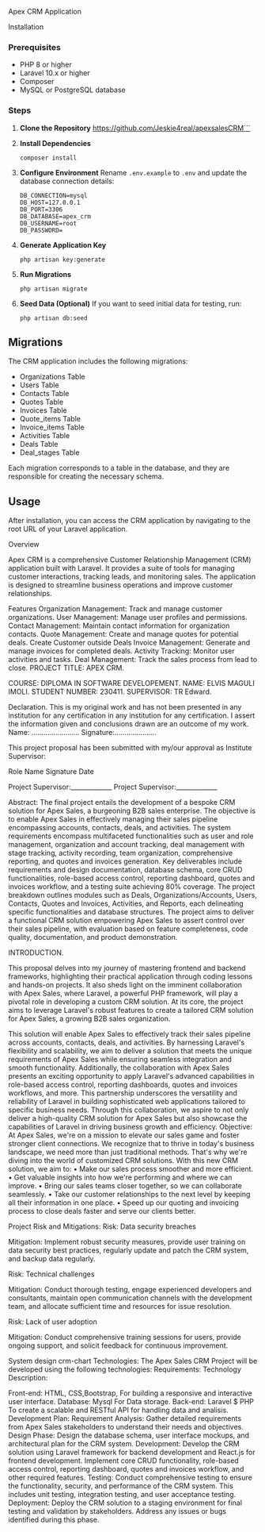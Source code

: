 Apex CRM Application


 Installation

### Prerequisites

-   PHP 8 or higher
-   Laravel 10.x or higher
-   Composer
-   MySQL or PostgreSQL database

### Steps

1. **Clone the Repository**
    https://github.com/Jeskie4real/apexsalesCRM```

2. **Install Dependencies**

    ```
    composer install
    ```

3. **Configure Environment**
   Rename `.env.example` to `.env` and update the database connection details:

    ```
    DB_CONNECTION=mysql
    DB_HOST=127.0.0.1
    DB_PORT=3306
    DB_DATABASE=apex_crm
    DB_USERNAME=root
    DB_PASSWORD=
    ```

4. **Generate Application Key**

    ```
    php artisan key:generate
    ```

5. **Run Migrations**

    ```
    php artisan migrate
    ```

6. **Seed Data (Optional)**
   If you want to seed initial data for testing, run:
    ```
    php artisan db:seed
    ```

## Migrations

The CRM application includes the following migrations:

-   Organizations Table
-   Users Table
-   Contacts Table
-   Quotes Table
-   Invoices Table
-   Quote_items Table
-   Invoice_items Table
-   Activities Table
-   Deals Table
-   Deal_stages Table

Each migration corresponds to a table in the database, and they are responsible for creating the necessary schema.

## Usage

After installation, you can access the CRM application by navigating to the root URL of your Laravel application.



Overview

Apex CRM is a comprehensive Customer Relationship Management (CRM) application built with Laravel.
It provides a suite of tools for managing customer interactions, tracking leads, and monitoring sales.
The application is designed to streamline business operations and improve customer relationships.

Features
Organization Management: Track and manage customer organizations.
User Management: Manage user profiles and permissions.
Contact Management: Maintain contact information for organization contacts.
Quote Management: Create and manage quotes for potential deals.
Create Customer outside Deals
Invoice Management: Generate and manage invoices for completed deals.
Activity Tracking: Monitor user activities and tasks.
Deal Management: Track the sales process from lead to close.
PROJECT TITLE: APEX CRM.

COURSE: DIPLOMA IN SOFTWARE DEVELOPEMENT. NAME: ELVIS MAGULI IMOLI. STUDENT NUMBER: 230411. SUPERVISOR: TR Edward.

Declaration.
This is my original work and has not been presented in any institution for any certification in 
any institution for any certification. I assert the information given and conclusions drawn
are an outcome of my work. Name: …………………… Signature:…………………

This project proposal has been submitted with my/our approval as Institute Supervisor:

Role Name Signature Date

Project Supervisor:_____________ Project Supervisor:_____________

Abstract:
The final project entails the development of a bespoke CRM solution for Apex Sales, a burgeoning B2B sales enterprise.
The objective is to enable Apex Sales in effectively managing their sales pipeline encompassing accounts, contacts,
deals, and activities.
The system requirements encompass multifaceted functionalities such as user and role management, organization 
and account tracking, deal management with stage tracking, activity recording, team organization, comprehensive
reporting, and quotes and invoices generation.
Key deliverables include requirements and design documentation, database schema, core CRUD functionalities,
role-based access control, reporting dashboard, quotes and invoices workflow, and a testing suite achieving 80% coverage.
The project breakdown outlines modules such as Deals, Organizations/Accounts, Users, Contacts, Quotes and Invoices,
Activities, and Reports, each delineating specific functionalities and database structures.
The project aims to deliver a functional CRM solution empowering Apex Sales to assert control over their sales pipeline, 
with evaluation based on feature completeness, code quality, documentation, and product demonstration.


INTRODUCTION.

This proposal delves into my journey of mastering frontend and backend frameworks, highlighting their practical application 
through coding lessons and hands-on projects. It also sheds light on the imminent collaboration with Apex Sales,
where Laravel, a powerful PHP framework, will play a pivotal role in developing a custom CRM solution.
At its core, the project aims to leverage Laravel's robust features to create a tailored CRM solution for Apex Sales,
a growing B2B sales organization.

This solution will enable Apex Sales to effectively track their sales pipeline across accounts, contacts, deals, and activities.
By harnessing Laravel's flexibility and scalability, we aim to deliver a solution that meets the unique requirements of Apex Sales
while ensuring seamless integration and smooth functionality.
Additionally, the collaboration with Apex Sales presents an exciting opportunity to apply Laravel's advanced capabilities in 
role-based access control, reporting dashboards, quotes and invoices workflows, and more.
This partnership underscores the versatility and reliability of Laravel in building sophisticated web applications tailored 
to specific business needs.
Through this collaboration, we aspire to not only deliver a high-quality CRM solution for Apex Sales but also showcase the 
capabilities of Laravel in driving business growth and efficiency. Objective:
At Apex Sales, we're on a mission to elevate our sales game and foster stronger client connections.
We recognize that to thrive in today's business landscape, we need more than just traditional methods.
That's why we're diving into the world of customized CRM solutions. With this new CRM solution, we aim to: 
• Make our sales process smoother and more efficient.
• Get valuable insights into how we're performing and where we can improve. 
• Bring our sales teams closer together, so we can collaborate seamlessly. 
• Take our customer relationships to the next level by keeping all their information in one place. 
• Speed up our quoting and invoicing process to close deals faster and serve our clients better.



Project Risk and Mitigations:
Risk: Data security breaches

Mitigation: Implement robust security measures, provide user training on data security best practices,
regularly update and patch the CRM system, and backup data regularly.

Risk: Technical challenges

Mitigation: Conduct thorough testing, engage experienced developers and consultants, maintain 
open communication channels
with the development team, and allocate sufficient time and resources for issue resolution.

Risk: Lack of user adoption

Mitigation: Conduct comprehensive training sessions for users, provide ongoing support, and solicit feedback for continuous improvement.

System design
crm-chart
Technologies:
The Apex Sales CRM Project will be developed using the following technologies: Requirements: Technology Description:

Front-end: HTML, CSS,Bootstrap, For building a responsive and interactive user interface.
Database: Mysql For Data storage.
Back-end: Laravel $ PHP To create a scalable and RESTful API for handling data and analisis.
Development Plan:
Requirement Analysis: Gather detailed requirements from Apex Sales stakeholders to understand their needs and objectives.
Design Phase: Design the database schema, user interface mockups, and architectural plan for the CRM system.
Development: Develop the CRM solution using Laravel framework for backend development and React.js for frontend development.
Implement core CRUD functionality, role-based access control, reporting dashboard, quotes and invoices workflow,
and other required features.
Testing: Conduct comprehensive testing to ensure the functionality, security, and performance of the CRM system. This includes unit testing, integration testing, and user acceptance testing.
Deployment: Deploy the CRM solution to a staging environment for final testing and validation by stakeholders. Address any issues or bugs identified during this phase.
